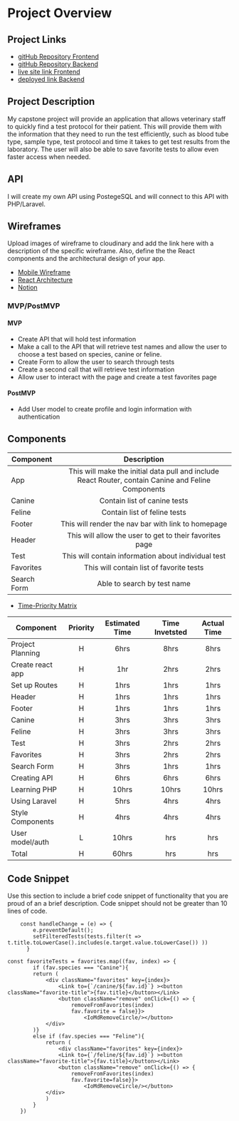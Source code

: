 # Project Overview

## Project Links

- [gitHub Repository Frontend](https://github.com/monicamclaughlan/vetTest)
- [gitHub Repository Backend](https://github.com/monicamclaughlan/vetTest-backend)
- [live site link Frontend](https://inspiring-borg-a6ab5c.netlify.app/)
- [deployed link Backend](https://vettest.herokuapp.com/api/tests)

## Project Description

My capstone project will provide an application that allows veterinary staff to quickly find a test protocol for their patient.  This will provide them with the information that they need to run the test efficiently, such as blood tube type, sample type, test protocol and time it takes to get test results from the laboratory.  The user will also be able to save favorite tests to allow even faster access when needed.  

## API

I will create my own API using PostegeSQL and will connect to this API with PHP/Laravel.


## Wireframes

Upload images of wireframe to cloudinary and add the link here with a description of the specific wireframe. Also, define the the React components and the architectural design of your app.

- [Mobile Wireframe](https://www.figma.com/file/xGK6RSM7KjqxYdO2cHWhZG/vetTest?node-id=0%3A1)
- [React Architecture](https://www.figma.com/file/uN1LaNW7B8lpvgy3dTHAtb/React-vetTest?node-id=0%3A1)
- [Notion](https://www.notion.so/GA-Unit-4-Capstone-71f6f291ac024ab7996ee096268d97e1)

### MVP/PostMVP 

#### MVP 

- Create API that will hold test information
- Make a call to the API that will retrieve test names and allow the user to choose a test based on species, canine or feline.  
- Create Form to allow the user to search through tests
- Create a second call that will retrieve test information
- Allow user to interact with the page and create a test favorites page

#### PostMVP 

- Add User model to create profile and login information with authentication

## Components


| Component |                          Description                          |
| --------- | :-----------------------------------------------------------: |
| App       | This will make the initial data pull and include React Router, contain Canine and Feline Components |
| Canine    |          Contain list of canine tests                         |
| Feline    |          Contain list of feline tests                         |
| Footer    |          This will render the nav bar with link to homepage   |
| Header    |          This will allow the user to get to their favorites page  |
| Test      |          This will contain information about individual test  |
| Favorites |          This will contain list of favorite tests             |
|Search Form|          Able to search by test name                          |


- [Time-Priority Matrix](https://docs.google.com/spreadsheets/d/16aDWGDzB2D1AZdw1CxAAtfeCEYMYQ9sKih-R3A2aB9c/edit#gid=417043777)

| Component        | Priority | Estimated Time | Time Invetsted | Actual Time |
| ---------------- | :------: | :------------: | :------------: | :---------: |
| Project Planning |    H     |      6hrs      |     8hrs        |      8hrs    |
| Create react app |    H     |      1hr       |     2hrs        |      2hrs    |
| Set up Routes    |    H     |      1hrs      |     1hrs        |      1hrs    |
| Header           |    H     |      1hrs      |     1hrs        |      1hrs    |
| Footer           |    H     |      1hrs      |     1hrs        |      1hrs    |
| Canine           |    H     |      3hrs      |     3hrs        |   3hrs       |
| Feline           |    H     |      3hrs      |     3hrs        |   3hrs       |
| Test             |    H     |      3hrs      |     2hrs        |   2hrs       |
| Favorites        |    H     |      3hrs      |     2hrs        |   2hrs       |
| Search Form      |    H     |      3hrs      |     1hrs        |   1hrs      |
| Creating API     |    H     |      6hrs      |     6hrs        |   6hrs       |
| Learning PHP     |    H     |      10hrs     |     10hrs        |   10hrs       | 
| Using Laravel    |    H     |      5hrs      |     4hrs        |   4hrs       |
| Style Components |    H     |      4hrs      |     4hrs        |     4hrs     |
| User model/auth  |    L     |      10hrs     |     hrs        |    hrs      |
| Total            |    H     |      60hrs     |     hrs        |    hrs      |



## Code Snippet

Use this section to include a brief code snippet of functionality that you are proud of an a brief description. Code snippet should not be greater than 10 lines of code.

```
    const handleChange = (e) => {
        e.preventDefault();
        setFilteredTests(tests.filter(t => t.title.toLowerCase().includes(e.target.value.toLowerCase()) ))
      }
```

```
const favoriteTests = favorites.map((fav, index) => { 
        if (fav.species === "Canine"){
        return ( 
            <div className="favorites" key={index}>
                <Link to={`/canine/${fav.id}`} ><button className="favorite-title">{fav.title}</button></Link>
                <button className="remove" onClick={() => {
                    removeFromFavorites(index)
                    fav.favorite = false}}>
                        <IoMdRemoveCircle/></button>
            </div>
        )}
        else if (fav.species === "Feline"){ 
            return ( 
                <div className="favorites" key={index}>
                <Link to={`/feline/${fav.id}`} ><button className="favorite-title">{fav.title}</button></Link>
                <button className="remove" onClick={() => {
                    removeFromFavorites(index)
                    fav.favorite=false}}>
                        <IoMdRemoveCircle/></button>
            </div>
            )
        }
    })
```    



